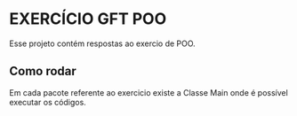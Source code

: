 # EXERCÍCIO GFT POO

Esse projeto contém respostas ao exercio de POO.

## Como rodar

Em cada pacote referente ao exercicio existe a Classe Main onde é possível executar os códigos.


